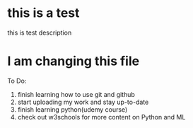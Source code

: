 # this is a test

this is test description

# I am changing this file

To Do:

1. finish learning how to use git and github
2. start uploading my work and stay up-to-date
3. finish learning python(udemy course)
4. check out w3schools for more content on Python and ML